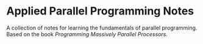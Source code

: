 # Applied Parallel Programming Notes

A collection of notes for learning the fundamentals of parallel programming. Based on the book _Programming Massively Parallel Processors_.